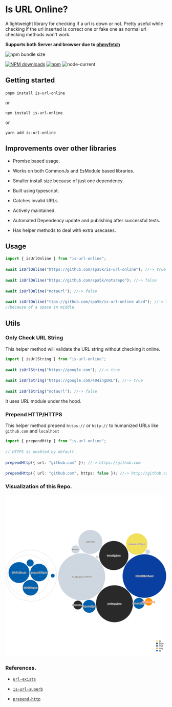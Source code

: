 # Is URL Online?

A lightweight library for checking if a url is down or not. Pretty useful while checking if the url inserted is correct one or fake one as normal url checking methods won't work.

**Supports both Server and browser due to [ohmyfetch](https://github.com/unjs/ohmyfetch)**

![npm bundle size](https://img.shields.io/bundlephobia/minzip/is-url-online?logo=files&style=for-the-badge)

[![NPM downloads](https://img.shields.io/npm/dm/is-url-online.svg?style=for-the-badge)](https://www.npmjs.com/package/is-url-online)
[![npm](https://img.shields.io/npm/v/is-url-online?logo=npm&style=for-the-badge)](https://www.npmjs.com/package/is-url-online)
![node-current](https://img.shields.io/badge/Node-%3E=14-success?style=for-the-badge&logo=node)

## Getting started

`pnpm install is-url-online`

or

`npm install is-url-online`

or

`yarn add is-url-online`

## Improvements over other libraries

- Promise based usage.

- Works on both CommonJs and EsModule based libraries.

- Smaller install size because of just one dependency.

- Built using typescript.

- Catches invalid URLs.

- Actively maintained.

- Automated Dependency update and publishing after successful tests.

- Has helper methods to deal with extra usecases.

## Usage

```ts
import { isUrlOnline } from "is-url-online";

await isUrlOnline("https://github.com/spa5k/is-url-online"); //-> true

await isUrlOnline("https://github.com/spa5k/notarepo"); //-> false

await isUrlOnline("notaurl"); //-> false

await isUrlOnline("ttps://github.com/spa5k/is-url-online abcd"); //-> false
//because of a space in middle.
```

## Utils

### Only Check URL String

This helper method will validate the URL string without checking it online.

```ts
import { isUrlString } from "is-url-online";

await isUrlString("https://google.com"); //-> true

await isUrlString("https://google.com/404ingURL"); //-> true

await isUrlString("notaurl"); //-> false
```

It uses URL module under the hood.

### Prepend HTTP/HTTPS

This helper method prepend `https://` or `http://` to humanized URLs like `github.com` and `localhost`

```ts
import { prependHttp } from "is-url-online";

// HTTPS is enabled by default.

prependHttp({ url: "github.com" }); //-> https://github.com

prependHttp({ url: "github.com", https: false }); //-> http://github.com
```

### Visualization of this Repo.

![Visualization of this repo](./diagram.svg)


### References.

- [`url-exists`](https://github.com/boblauer/url-exists)

- [`is-url-superb`](https://github.com/sindresorhus/is-url-superb)

- [`prepend-http`](https://github.com/sindresorhus/prepend-http)
